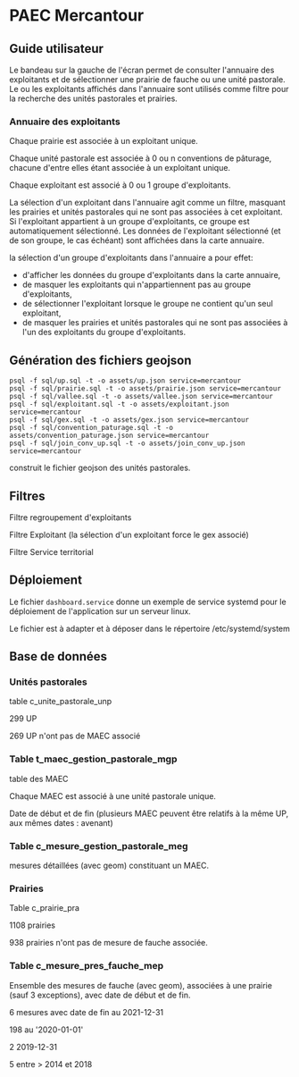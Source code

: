 # PAEC Mercantour

## Guide utilisateur

Le bandeau sur la gauche de l'écran permet de consulter l'annuaire des exploitants et de sélectionner une prairie de fauche ou une unité pastorale.
Le ou les exploitants affichés dans l'annuaire sont utilisés comme filtre pour la recherche des unités pastorales et prairies.

### Annuaire des exploitants
Chaque prairie est associée à un exploitant unique.

Chaque unité pastorale est associée à 0 ou n conventions de pâturage, chacune d'entre elles étant associée à un exploitant unique.

Chaque exploitant est associé à 0 ou 1 groupe d'exploitants.

La sélection d'un exploitant dans l'annuaire agit comme un filtre, masquant les prairies et unités pastorales qui ne sont pas associées à cet exploitant. Si l'exploitant appartient à un groupe d'exploitants, ce groupe est automatiquement sélectionné. Les données de l'exploitant sélectionné (et de son groupe, le cas échéant) sont affichées dans la carte annuaire.

la sélection d'un groupe d'exploitants dans l'annuaire a pour effet: 
- d'afficher les données du groupe d'exploitants dans la carte annuaire, 
- de masquer les exploitants qui n'appartiennent pas au groupe d'exploitants,
- de sélectionner l'exploitant lorsque le groupe ne contient qu'un seul exploitant,
- de masquer les prairies et unités pastorales qui ne sont pas associées à l'un des exploitants du groupe d'exploitants.

## Génération des fichiers geojson

```shell
psql -f sql/up.sql -t -o assets/up.json service=mercantour
psql -f sql/prairie.sql -t -o assets/prairie.json service=mercantour
psql -f sql/vallee.sql -t -o assets/vallee.json service=mercantour
psql -f sql/exploitant.sql -t -o assets/exploitant.json service=mercantour
psql -f sql/gex.sql -t -o assets/gex.json service=mercantour
psql -f sql/convention_paturage.sql -t -o assets/convention_paturage.json service=mercantour
psql -f sql/join_conv_up.sql -t -o assets/join_conv_up.json service=mercantour
```

construit le fichier geojson des unités pastorales.

## Filtres

Filtre regroupement d'exploitants

Filtre Exploitant (la sélection d'un exploitant force le gex associé)

Filtre Service territorial

## Déploiement

Le fichier `dashboard.service` donne un exemple de service systemd pour le déploiement de l'application sur un serveur linux.

Le fichier est à adapter et à déposer dans le répertoire /etc/systemd/system

## Base de données

### Unités pastorales

table c_unite_pastorale_unp

299 UP

269 UP n'ont pas de MAEC associé

### Table t_maec_gestion_pastorale_mgp

table des MAEC

Chaque MAEC est associé à une unité pastorale unique.

Date de début et de fin (plusieurs MAEC peuvent être relatifs à la même UP, aux mêmes dates : avenant)

### Table c_mesure_gestion_pastorale_meg

mesures détaillées (avec geom) constituant un MAEC.

### Prairies

Table c_prairie_pra

1108 prairies

938 prairies n'ont pas de mesure de fauche associée.

### Table c_mesure_pres_fauche_mep

Ensemble des mesures de fauche (avec geom), associées à une prairie (sauf 3 exceptions), avec date de début et de fin.

6 mesures avec date de fin au 2021-12-31

198 au '2020-01-01'

2 2019-12-31

5 entre > 2014 et 2018
